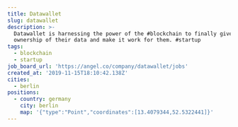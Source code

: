 ```yaml
---
title: Datawallet
slug: datawallet
description: >-
  Datawallet is harnessing the power of the #blockchain to finally give people
  ownership of their data and make it work for them. #startup
tags:
  - blockchain
  - startup
job_board_url: 'https://angel.co/company/datawallet/jobs'
created_at: '2019-11-15T18:10:42.138Z'
cities:
  - berlin
positions:
  - country: germany
    city: berlin
    map: '{"type":"Point","coordinates":[13.4079344,52.5322441]}'
---
```


